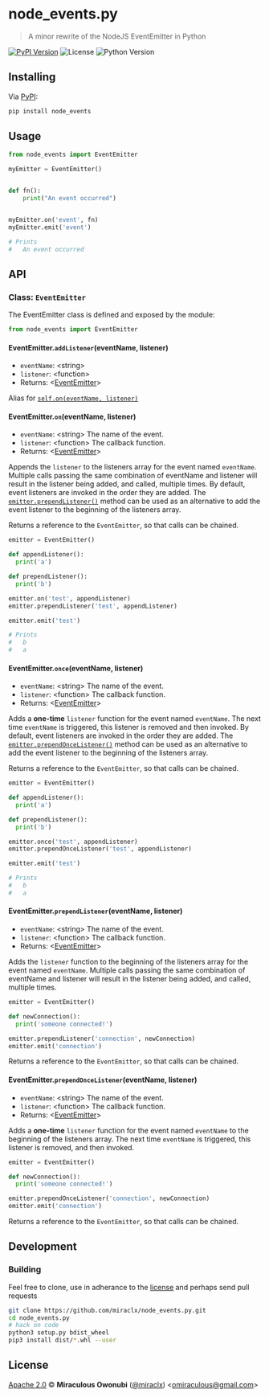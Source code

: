 # node_events.py

> A minor rewrite of the NodeJS EventEmitter in Python

[![PyPI Version][pypi-image]][pypi-url]
![License][license-image]
![Python Version][version-image]

## Installing

Via [PyPI][pypi-url]:

``` bash
pip install node_events
```

## Usage

``` python
from node_events import EventEmitter

myEmitter = EventEmitter()


def fn():
    print("An event occurred")


myEmitter.on('event', fn)
myEmitter.emit('event')

# Prints
#   An event occurred

```

## API

### <a id="eventemitter"></a> Class: `EventEmitter`

The EventEmitter class is defined and exposed by the module:
``` python
from node_events import EventEmitter
```

#### EventEmitter.`addListener`(eventName, listener)

* `eventName`: &lt;string&gt;
* `listener`: &lt;function&gt;
* Returns: &lt;[EventEmitter](#eventemitter)&gt;

Alias for [`self.on(eventName, listener)`](#eventemitter:on)

#### <a id="eventemitter:on"></a> EventEmitter.`on`(eventName, listener)

* `eventName`: &lt;string&gt; The name of the event.
* `listener`: &lt;function&gt; The callback function.
* Returns: &lt;[EventEmitter](#eventemitter)&gt;

Appends the `listener` to the listeners array for the event named `eventName`. Multiple calls passing the same combination of eventName and listener will result in the listener being added, and called, multiple times.
By default, event listeners are invoked in the order they are added. The [`emitter.prependListener()`](#eventemitter:prependlistener) method can be used as an alternative to add the event listener to the beginning of the listeners array.

Returns a reference to the `EventEmitter`, so that calls can be chained.

``` python
emitter = EventEmitter()

def appendListener():
  print('a')

def prependListener():
  print('b')

emitter.on('test', appendListener)
emitter.prependListener('test', appendListener)

emitter.emit('test')

# Prints
#   b
#   a
```

#### <a id="eventemitter:once"></a> EventEmitter.`once`(eventName, listener)

* `eventName`: &lt;string&gt; The name of the event.
* `listener`: &lt;function&gt; The callback function.
* Returns: &lt;[EventEmitter](#eventemitter)&gt;

Adds a **one-time** `listener` function for the event named `eventName`. The next time `eventName` is triggered, this listener is removed and then invoked.
By default, event listeners are invoked in the order they are added. The [`emitter.prependOnceListener()`](#eventemitter:prependoncelistener) method can be used as an alternative to add the event listener to the beginning of the listeners array.

Returns a reference to the `EventEmitter`, so that calls can be chained.

``` python
emitter = EventEmitter()

def appendListener():
  print('a')

def prependListener():
  print('b')

emitter.once('test', appendListener)
emitter.prependOnceListener('test', appendListener)

emitter.emit('test')

# Prints
#   b
#   a
```

#### <a id="eventemitter:prependlistener"></a> EventEmitter.`prependListener`(eventName, listener)

* `eventName`: &lt;string&gt; The name of the event.
* `listener`: &lt;function&gt; The callback function.
* Returns: &lt;[EventEmitter](#eventemitter)&gt;

Adds the `listener` function to the beginning of the listeners array for the event named `eventName`. Multiple calls passing the same combination of eventName and listener will result in the listener being added, and called, multiple times.

``` python
emitter = EventEmitter()

def newConnection():
  print('someone connected!')

emitter.prependListener('connection', newConnection)
emitter.emit('connection')
```

Returns a reference to the `EventEmitter`, so that calls can be chained.

#### <a id="eventemitter:prependoncelistener"></a> EventEmitter.`prependOnceListener`(eventName, listener)

* `eventName`: &lt;string&gt; The name of the event.
* `listener`: &lt;function&gt; The callback function.
* Returns: &lt;[EventEmitter](#eventemitter)&gt;

Adds a **one-time** `listener` function for the event named `eventName` to the beginning of the listeners array. The next time `eventName` is triggered, this listener is removed, and then invoked.

``` python
emitter = EventEmitter()

def newConnection():
  print('someone connected!')

emitter.prependOnceListener('connection', newConnection)
emitter.emit('connection')
```

Returns a reference to the `EventEmitter`, so that calls can be chained.

## Development

### Building

Feel free to clone, use in adherance to the [license](#license) and perhaps send pull requests

``` bash
git clone https://github.com/miraclx/node_events.py.git
cd node_events.py
# hack on code
python3 setup.py bdist_wheel
pip3 install dist/*.whl --user
```

## License

[Apache 2.0][license] © **Miraculous Owonubi** ([@miraclx][author-url]) &lt;omiraculous@gmail.com&gt;

[license]:  LICENSE 'Apache 2.0 License'
[author-url]: https://github.com/miraclx

[pypi-url]: https://pypi.org/project/node-events
[pypi-image]: https://img.shields.io/pypi/v/node-events.svg?color=red&label=node-events&style=popout-square
[license-image]: https://img.shields.io/pypi/l/node-events.svg?color=green&label=License&style=popout-square
[version-image]: https://img.shields.io/pypi/pyversions/node-events.svg?color=blue&label=PythonVersion&style=popout-square
